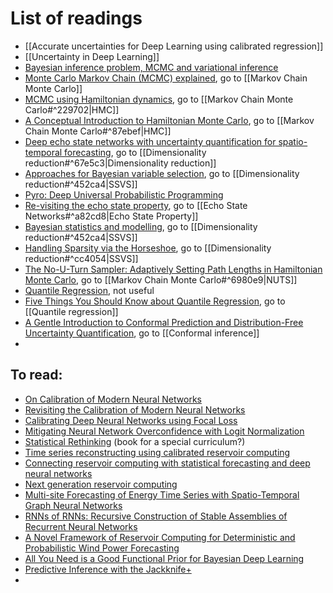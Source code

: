 # List of readings
- [[Accurate uncertainties for Deep Learning using calibrated regression]]
- [[Uncertainty in Deep Learning]]
- [Bayesian inference problem, MCMC and variational inference](https://towardsdatascience.com/bayesian-inference-problem-mcmc-and-variational-inference-25a8aa9bce29) 
- [Monte Carlo Markov Chain (MCMC) explained](https://towardsdatascience.com/monte-carlo-markov-chain-mcmc-explained-94e3a6c8de11), go to [[Markov Chain Monte Carlo]]
- [MCMC using Hamiltonian dynamics](https://arxiv.org/pdf/1206.1901.pdf), go to [[Markov Chain Monte Carlo#^229702|HMC]]
- [A Conceptual Introduction to Hamiltonian Monte Carlo](https://arxiv.org/pdf/1701.02434.pdf), go to [[Markov Chain Monte Carlo#^87ebef|HMC]]
- [Deep echo state networks with uncertainty quantification for spatio-temporal forecasting](https://onlinelibrary.wiley.com/doi/epdf/10.1002/env.2553), go to [[Dimensionality reduction#^67e5c3|Dimensionality reduction]]
- [Approaches for Bayesian variable selection](https://www3.stat.sinica.edu.tw/statistica/oldpdf/A7n26.pdf), go to [[Dimensionality reduction#^452ca4|SSVS]]
- [Pyro: Deep Universal Probabilistic Programming](https://jmlr.org/papers/volume20/18-403/18-403.pdf)
- [Re-visiting the echo state property](https://www.researchgate.net/publication/230656358_Re-visiting_the_echo_state_property), go to [[Echo State Networks#^a82cd8|Echo State Property]]
- [Bayesian statistics and modelling](https://sci-hub.se/https://doi.org/10.1038/s43586-020-00001-2), go to [[Dimensionality reduction#^452ca4|SSVS]]
- [Handling Sparsity via the Horseshoe](https://proceedings.mlr.press/v5/carvalho09a/carvalho09a.pdf), go to [[Dimensionality reduction#^cc4054|SSVS]]
- [The No-U-Turn Sampler: Adaptively Setting Path Lengths in Hamiltonian Monte Carlo](https://arxiv.org/pdf/1111.4246.pdf), go to [[Markov Chain Monte Carlo#^6980e9|NUTS]]
- [Quantile Regression](https://medium.com/the-artificial-impostor/quantile-regression-part-1-e25bdd8d9d43), not useful
- [Five Things You Should Know about Quantile Regression](https://support.sas.com/resources/papers/proceedings17/SAS0525-2017.pdf), go to [[Quantile regression]]
- [A Gentle Introduction to Conformal Prediction and Distribution-Free Uncertainty Quantification](https://arxiv.org/pdf/2107.07511.pdf), go to [[Conformal inference]]
- 


## To read:
- [On Calibration of Modern Neural Networks](https://arxiv.org/pdf/1706.04599.pdf)
- [Revisiting the Calibration of Modern Neural Networks](https://proceedings.neurips.cc/paper/2021/file/8420d359404024567b5aefda1231af24-Paper.pdf)
- [Calibrating Deep Neural Networks using Focal Loss](https://proceedings.neurips.cc/paper/2020/file/aeb7b30ef1d024a76f21a1d40e30c302-Paper.pdf)
- [Mitigating Neural Network Overconfidence with Logit Normalization](https://arxiv.org/pdf/2205.09310.pdf)
- [Statistical Rethinking](https://xcelab.net/rm/statistical-rethinking/) (book for a special curriculum?)
- [Time series reconstructing using calibrated reservoir computing](https://www.nature.com/articles/s41598-022-20331-3)
- [Connecting reservoir computing with statistical forecasting and deep neural networks](https://www.nature.com/articles/s41467-021-27715-5)
- [Next generation reservoir computing](https://www.nature.com/articles/s41467-021-25801-2)
- [Multi-site Forecasting of Energy Time Series with Spatio-Temporal Graph Neural Networks](https://ieeexplore.ieee.org/document/9892160)
- [RNNs of RNNs: Recursive Construction of Stable Assemblies of Recurrent Neural Networks](https://arxiv.org/pdf/2106.08928.pdf)
- [A Novel Framework of Reservoir Computing for Deterministic and Probabilistic Wind Power Forecasting](https://ieeexplore.ieee.org/abstract/document/8601366?casa_token=NIe5LD3sFqUAAAAA:bo5aqkHGU1qp1FbAkvqCaAY5Lmimmqvbu1_lMON9MYOujlEJfJgy8dkZ-L8NH3lUqQ-RyXNbUg)
- [All You Need is a Good Functional Prior for Bayesian Deep Learning](https://jmlr.org/papers/v23/20-1340.html)
- [Predictive Inference with the Jackknife+](https://www.stat.cmu.edu/~ryantibs/papers/jackknife.pdf)
- 